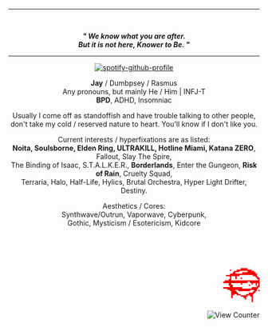 <div align="center">
 <hr>
 <br>

 ***" We know what you are after.\
 But it is not here, Knower to Be. "***
 <hr>

 [![spotify-github-profile](https://spotify-github-profile.kittinanx.com/api/view?uid=corruptedcatz&cover_image=true&theme=novatorem&show_offline=true&background_color=121212&interchange=false&bar_color=53b14f&bar_color_cover=false)](https://spotify-github-profile.kittinanx.com/api/view?uid=corruptedcatz&redirect=true)

 **Jay** / Dumbpsey / Rasmus\
 Any pronouns, but mainly He / Him | INFJ-T\
 **BPD**, ADHD, Insomniac

 Usually I come off as standoffish and have trouble talking to other people,\
 don't take my cold / reserved nature to heart. You'll know if I don't like you.

 Current interests / hyperfixations are as listed:\
 **Noita, Soulsborne, Elden Ring, ULTRAKILL, Hotline Miami, Katana ZERO**, Fallout, Slay The Spire,\
 The Binding of Isaac, S.T.A.L.K.E.R., **Borderlands**, Enter the Gungeon, **Risk of Rain**, Cruelty Squad,\
 Terraria, Halo, Half-Life, Hylics, Brutal Orchestra, Hyper Light Drifter, Destiny.

 Aesthetics / Cores:\
 Synthwave/Outrun, Vaporwave, Cyberpunk,\
 Gothic, Mysticism / Esotericism, Kidcore
\
\
\
\
<br>
</div>

<div align="right">
 <img src="50_blessings.png" alt="50_blessings" width="73"/>

 ![View Counter](https://komarev.com/ghpvc/?username=dumbpsey&color=a20e0e)
</div>

<!-- Why? Why did you look here?
What answers are you trying to find in here? -->